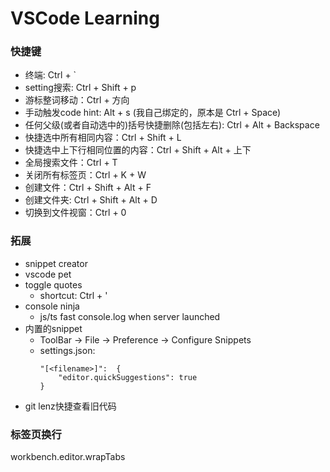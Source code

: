 # VSCode Learning

### 快捷键
- 终端: Ctrl + `
- setting搜索: Ctrl + Shift + p
- 游标整词移动：Ctrl + 方向
- 手动触发code hint: Alt + s (我自己绑定的，原本是 Ctrl + Space)
- 任何父级(或者自动选中的)括号快捷删除(包括左右): Ctrl + Alt + Backspace
- 快捷选中所有相同内容：Ctrl + Shift + L
- 快捷选中上下行相同位置的内容：Ctrl + Shift + Alt + 上下
- 全局搜索文件：Ctrl + T
- 关闭所有标签页：Ctrl + K + W
- 创建文件：Ctrl + Shift + Alt + F
- 创建文件夹: Ctrl + Shift + Alt + D
- 切换到文件视窗：Ctrl + 0


### 拓展
- snippet creator
- vscode pet
- toggle quotes
    - shortcut: Ctrl + '
- console ninja
    - js/ts fast console.log when server launched
- 内置的snippet
    - ToolBar -> File -> Preference -> Configure Snippets
    - settings.json:  
        ```
        "[<filename>]":  {
            "editor.quickSuggestions": true
        }
        ```
- git lenz快捷查看旧代码


### 标签页换行
workbench.editor.wrapTabs

